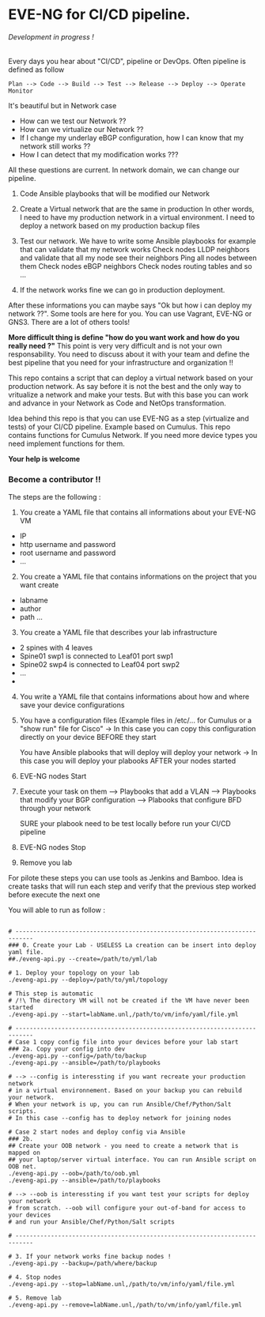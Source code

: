 # EVE-NG for CI/CD pipeline.

###### Development in progress ! 

Every days you hear about "CI/CD", pipeline or DevOps.
Often pipeline is defined as follow 

```
Plan --> Code --> Build --> Test --> Release --> Deploy --> Operate Monitor
```

It's beautiful but in Network case 

* How can we test our Network ??
* How can we virtualize our Network ??
* If I change my underlay eBGP configuration, how I can know that my network still works ??
* How I can detect that my modification works ???

All these questions are current.
In network domain, we can change our pipeline.

1. Code Ansible playbooks that will be modified our Network
2. Create a Virtual network that are the same in production
    In other words, I need to have my production network in a virtual environment.
    I need to deploy a network based on my production backup files

3. Test our network. We have to write some Ansible playbooks for example that can validate that my network works
    Check nodes LLDP neighbors and validate that all my node see their neighbors
    Ping all nodes between them
    Check nodes eBGP neighbors
    Check nodes routing tables
    and so ...

4. If the network works fine we can go in production deployment.


After these informations you can maybe says "Ok but how i can deploy my network ??".
Some tools are here for you.
You can use Vagrant, EVE-NG or GNS3. There are a lot of others tools!

**More difficult thing is define "how do you want work and how do you really need ?"**
This point is very very difficult and is not your own responsability.
You need to discuss about it with your team and define the best pipeline that you need for your infrastructure and organization !!

This repo contains a script that can deploy a virtual network based on your production network.
As say before it is not the best and the only way to vritualize a network and make your tests.
But with this base you can work and advance in your Network as Code and NetOps transformation.

Idea behind this repo is that you can use EVE-NG as a step (virtualize and tests) of your CI/CD pipeline.
Example based on Cumulus.
This repo contains functions for Cumulus Network. If you need more device types you need implement functions for them.

**Your help is welcome**
### Become a contributor !! 

The steps are the following :

1. You create a YAML file that contains all informations about your EVE-NG VM
* IP
* http username and password
* root username and password
* ...

2. You create a YAML file that contains informations on the project that you want create
* labname
* author
* path 
...

3. You create a YAML file that describes your lab infrastructure
* 2 spines with 4 leaves
* Spine01 swp1 is connected to Leaf01 port swp1
* Spine02 swp4 is connected to Leaf04 port swp2
* ... 
* 

4. You write a YAML file that contains informations about how and where save your device configurations

5. 
    You have a configuration files (Example files in /etc/... for Cumulus or a "show run" file for Cisco"
    -> In this case you can copy this configuration directly on your device BEFORE they start
    
    You have Ansible plabooks that will deploy will deploy your network 
    -> In this case you will deploy your plabooks AFTER your nodes started

6. EVE-NG nodes Start

7. Execute your task on them
    --> Playbooks that add a VLAN
    --> Playbooks that modify your BGP configuration
    --> Plabooks that configure BFD through your network
    
    SURE your plabook need to be test locally before run your CI/CD pipeline

8. EVE-NG nodes Stop

9. Remove you lab

For pilote these steps you can use tools as Jenkins and Bamboo.
Idea is create tasks that will run each step and verify that the previous step worked before execute the next one

You will able to run as follow :

```shell

# ---------------------------------------------------------------------------
### 0. Create your Lab - USELESS La creation can be insert into deploy yaml file.
##./eveng-api.py --create=/path/to/yml/lab

# 1. Deploy your topology on your lab
./eveng-api.py --deploy=/path/to/yml/topology

# This step is automatic
# /!\ The directory VM will not be created if the VM have never been started
./eveng-api.py --start=labName.unl,/path/to/vm/info/yaml/file.yml

# ---------------------------------------------------------------------------
# Case 1 copy config file into your devices before your lab start
### 2a. Copy your config into dev
./eveng-api.py --config=/path/to/backup
./eveng-api.py --ansible=/path/to/playbooks

# --> --config is interessting if you want recreate your production network
# in a virtual environnement. Based on your backup you can rebuild your network.
# When your network is up, you can run Ansible/Chef/Python/Salt scripts.
# In this case --config has to deploy network for joining nodes

# Case 2 start nodes and deploy config via Ansible
### 2b. 
## Create your OOB network - you need to create a network that is mapped on
## your laptop/server virtual interface. You can run Ansible script on OOB net.
./eveng-api.py --oob=/path/to/oob.yml
./eveng-api.py --ansible=/path/to/playbooks

# --> --oob is interessting if you want test your scripts for deploy your network
# from scratch. --oob will configure your out-of-band for access to your devices
# and run your Ansible/Chef/Python/Salt scripts

# ---------------------------------------------------------------------------

# 3. If your network works fine backup nodes !
./eveng-api.py --backup=/path/where/backup 

# 4. Stop nodes
./eveng-api.py --stop=labName.unl,/path/to/vm/info/yaml/file.yml

# 5. Remove lab
./eveng-api.py --remove=labName.unl,/path/to/vm/info/yaml/file.yml

```